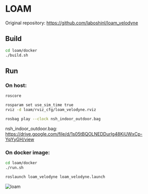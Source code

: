 # LOAM

Original repository: https://github.com/laboshinl/loam_velodyne

## Build
```bash
cd loam/docker
./build.sh
```

## Run

### On host:
```bash
roscore
```

```bash
rosparam set use_sim_time true
rviz -d loam/rviz_cfg/loam_velodyne.rviz
```

```bash
rosbag play --clock nsh_indoor_outdoor.bag
```
nsh_indoor_outdoor.bag: https://drive.google.com/file/d/1s05tBQOLNEDDurlg48KiUWxCp-YqYyGH/view


### On docker image:
```bash
cd loam/docker
./run.sh

roslaunch loam_velodyne loam_velodyne.launch
```

![loam](https://user-images.githubusercontent.com/31344317/98347880-5da2df80-205b-11eb-8aae-abfd8fc67f70.gif)

